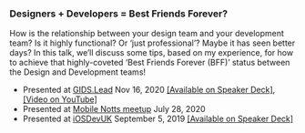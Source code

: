 ### Designers + Developers = Best Friends Forever?

How is the relationship between your design team and your development team? Is it highly functional? Or ‘just professional’? Maybe it has seen better days? In this talk, we’ll discuss some tips, based on my experience, for how to achieve that highly-coveted ‘Best Friends Forever (BFF)’ status between the Design and Development teams!

- Presented at [GIDS.Lead](https://wurreka.com/ict/virtual-conference/lead/) Nov 16, 2020 [[Available on Speaker Deck]](https://speakerdeck.com/devwiththehair/designers-plus-developers-equals-best-friends-forever), [[Video on YouTube]](https://www.youtube.com/watch?v=fulpvGEoplM)
- Presented at [Mobile Notts meetup](https://www.meetup.com/Mobile-Notts/events/271643699/) July 28, 2020
- Presented at [iOSDevUK](https://www.iosdevuk.com/) September 5, 2019 [[Available on Speaker Deck]](https://speakerdeck.com/devwiththehair/designers-plus-developers-equals-best-friends-forever)
